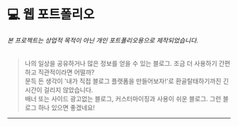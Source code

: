 # 💻 웹 포트폴리오
###### 본 프로젝트는 상업적 목적이 아닌 개인 포트폴리오용으로 제작되었습니다.

> 나의 일상을 공유하거나 많은 정보를 얻을 수 있는 블로그. 조금 더 사용하기 간편하고 직관적이라면 어떨까? <br>
> 문득 든 생각이 '내가 직접 블로그 플랫폼을 만들어보자!'로 환골탈태하기까진 긴 시간이 걸리지 않았습니다. <br>
> 배너 또는 사이드 광고없는 블로그, 커스터마이징과 사용이 쉬운 블로그. 그런 블로그 하나 있으면 좋겠네요! <br>

* * *
